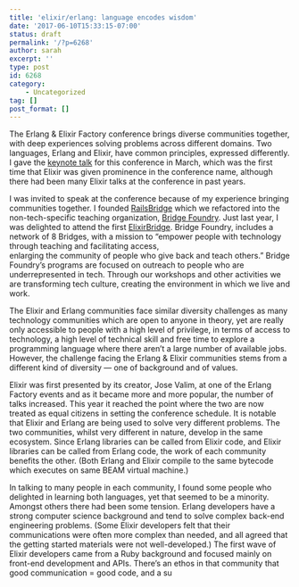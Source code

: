 ```yaml
---
title: 'elixir/erlang: language encodes wisdom'
date: '2017-06-10T15:33:15-07:00'
status: draft
permalink: '/?p=6268'
author: sarah
excerpt: ''
type: post
id: 6268
category:
    - Uncategorized
tag: []
post_format: []
---
```

The Erlang &amp; Elixir Factory conference brings diverse communities together, with deep experiences solving problems across different domains. Two languages, Erlang and Elixir, have common principles, expressed differently. I gave the [keynote talk](http://www.erlang-factory.com/sfbay2017/sarah-allen.html) for this conference in March, which was the first time that Elixir was given prominence in the conference name, although there had been many Elixir talks at the conference in past years.

I was invited to speak at the conference because of my experience bringing communities together. I founded [RailsBridge](http://railsbridge.org/) which we refactored into the non-tech-specific teaching organization, [Bridge Foundry](https://bridgefoundry.org/). Just last year, I was delighted to attend the first [ElixirBridge](http://elixirbridge.org/). Bridge Foundry, includes a network of 8 Bridges, with a mission to “empower people with technology through teaching and facilitating access,  
enlarging the community of people who give back and teach others.” Bridge Foundry’s programs are focused on outreach to people who are underrepresented in tech. Through our workshops and other activities we are transforming tech culture, creating the environment in which we live and work.

The Elixir and Erlang communities face similar diversity challenges as many technology communities which are open to anyone in theory, yet are really only accessible to people with a high level of privilege, in terms of access to technology, a high level of technical skill and free time to explore a programming language where there aren’t a large number of available jobs. However, the challenge facing the Erlang &amp; Elixir communities stems from a different kind of diversity — one of background and of values.

Elixir was first presented by its creator, Jose Valim, at one of the Erlang Factory events and as it became more and more popular, the number of talks increased. This year it reached the point where the two are now treated as equal citizens in setting the conference schedule. It is notable that Elixir and Erlang are being used to solve very different problems. The two communities, whilst very different in nature, develop in the same ecosystem. Since Erlang libraries can be called from Elixir code, and Elixir libraries can be called from Erlang code, the work of each community benefits the other. (Both Erlang and Elixir compile to the same bytecode which executes on same BEAM virtual machine.)

In talking to many people in each community, I found some people who delighted in learning both languages, yet that seemed to be a minority. Amongst others there had been some tension. Erlang developers have a strong computer science background and tend to solve complex back-end engineering problems. (Some Elixir developers felt that their communications were often more complex than needed, and all agreed that the getting started materials were not well-developed.) The first wave of Elixir developers came from a Ruby background and focused mainly on front-end development and APIs. There’s an ethos in that community that good communication = good code, and a su
